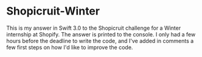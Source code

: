 # Shopicruit-Winter

This is my answer in Swift 3.0 to the Shopicruit challenge for a Winter internship at Shopify.
The answer is printed to the console. I only had a few hours before the deadline to write the code,
and I've added in comments a few first steps on how I'd like to improve the code.
